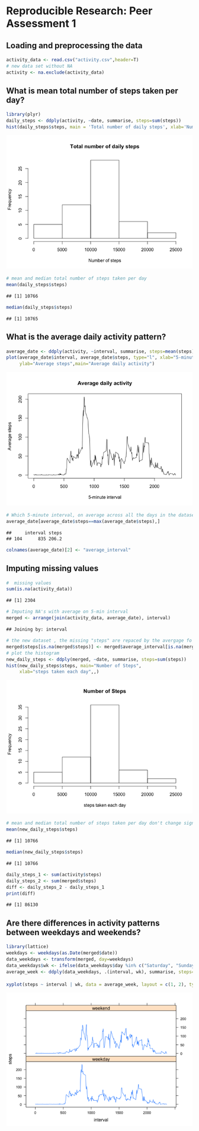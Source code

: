 # Reproducible Research: Peer Assessment 1



## Loading and preprocessing the data

```r
activity_data <- read.csv("activity.csv",header=T)
# new data set without NA
activity <- na.exclude(activity_data)
```



## What is mean total number of steps taken per day?

```r
library(plyr)
daily_steps <- ddply(activity, ~date, summarise, steps=sum(steps))
hist(daily_steps$steps, main = 'Total number of daily steps', xlab='Number of steps')
```

![plot of chunk unnamed-chunk-3](./PA1_template_files/figure-html/unnamed-chunk-3.png) 

```r
# mean and median total number of steps taken per day
mean(daily_steps$steps)
```

```
## [1] 10766
```

```r
median(daily_steps$steps)
```

```
## [1] 10765
```



## What is the average daily activity pattern?

```r
average_date <- ddply(activity, ~interval, summarise, steps=mean(steps))
plot(average_date$interval, average_date$steps, type="l", xlab="5-minute interval", 
     ylab="Average steps",main="Average daily activity")
```

![plot of chunk unnamed-chunk-4](./PA1_template_files/figure-html/unnamed-chunk-4.png) 

```r
# Which 5-minute interval, on average across all the days in the dataset, contains the maximum number of steps?
average_date[average_date$steps==max(average_date$steps),]
```

```
##     interval steps
## 104      835 206.2
```

```r
colnames(average_date)[2] <- "average_interval"
```



## Imputing missing values

```r
#  missing values
sum(is.na(activity_data))
```

```
## [1] 2304
```

```r
# Imputing NA's with average on 5-min interval
merged <- arrange(join(activity_data, average_date), interval)
```

```
## Joining by: interval
```

```r
# the new dataset , the missing "steps" are repaced by the avergage fo that interval
merged$steps[is.na(merged$steps)] <- merged$average_interval[is.na(merged$steps)]
# plot the histogram
new_daily_steps <- ddply(merged, ~date, summarise, steps=sum(steps))
hist(new_daily_steps$steps, main="Number of Steps", 
     xlab="steps taken each day",,)
```

![plot of chunk unnamed-chunk-5](./PA1_template_files/figure-html/unnamed-chunk-5.png) 

```r
# mean and median total number of steps taken per day don't change significantly
mean(new_daily_steps$steps)
```

```
## [1] 10766
```

```r
median(new_daily_steps$steps)
```

```
## [1] 10766
```

```r
daily_steps_1 <- sum(activity$steps)
daily_steps_2 <- sum(merged$steps)
diff <- daily_steps_2 - daily_steps_1
print(diff)
```

```
## [1] 86130
```



## Are there differences in activity patterns between weekdays and weekends?

```r
library(lattice)
weekdays <- weekdays(as.Date(merged$date))
data_weekdays <- transform(merged, day=weekdays)
data_weekdays$wk <- ifelse(data_weekdays$day %in% c("Saturday", "Sunday"),"weekend", "weekday")
average_week <- ddply(data_weekdays, .(interval, wk), summarise, steps=mean(steps))

xyplot(steps ~ interval | wk, data = average_week, layout = c(1, 2), type="l")
```

![plot of chunk unnamed-chunk-6](./PA1_template_files/figure-html/unnamed-chunk-6.png) 

